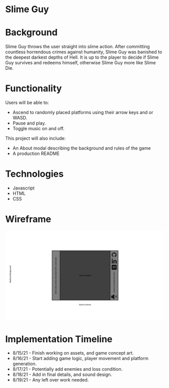 # Slime Guy

# Background

Slime Guy throws the user straight into slime action. After committing countless horrendous crimes against humanity, Slime Guy was banished to the deepest darkest depths of Hell. It is up to the player to decide if Slime Guy survives and redeems himself, otherwise Slime Guy more like Slime Die.

# Functionality

Users will be able to:
  * Ascend to randomly placed platforms using their arrow keys and or WASD.
  * Pause and play.
  * Toggle music on and off.

This project will also include:
  * An About modal describing the background and rules of the game
  * A production README

# Technologies

  * Javascript
  * HTML
  * CSS

# Wireframe 

![wireframe](./src/assets/wireframe.png)

# Implementation Timeline

* 8/15/21 - Finish working on assets, and game concept art.
* 8/16/21 - Start adding game logic, player movement and platform generation.
* 8/17/21 - Potentially add enemies and loss condition. 
* 8/18/21 - Add in final details, and sound design.
* 8/19/21 - Any left over work needed.
